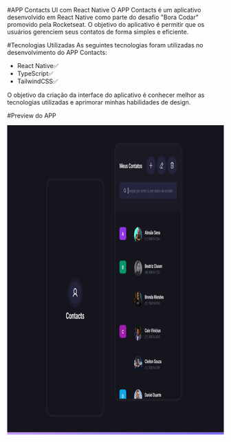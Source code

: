#APP Contacts UI com React Native
O APP Contacts é um aplicativo desenvolvido em React Native como parte do desafio "Bora Codar" promovido pela Rocketseat. O objetivo do aplicativo é permitir que os usuários gerenciem seus contatos de forma simples e eficiente.

#Tecnologias Utilizadas
As seguintes tecnologias foram utilizadas no desenvolvimento do APP Contacts:

 - React Native✅
 - TypeScript✅
 - TailwindCSS✅
 
O objetivo da criação da interface do aplicativo é conhecer melhor as tecnologias utilizadas e aprimorar minhas habilidades de design.

#Preview do APP

<img src="https://github.com/CleiltonRocha/app-contacts-ui-react-native/blob/main/.github/preview.jpg" width="1280" height="720">
